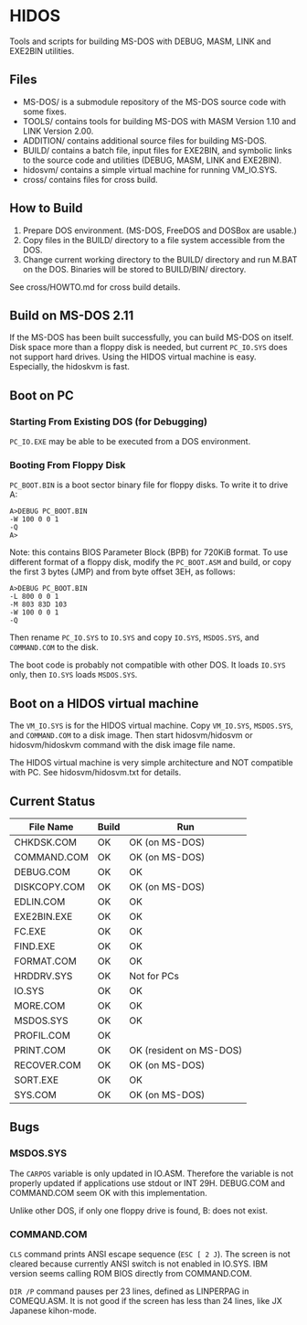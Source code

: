 # HIDOS

Tools and scripts for building MS-DOS with DEBUG, MASM, LINK and EXE2BIN utilities.

## Files

- MS-DOS/ is a submodule repository of the MS-DOS source code with some fixes.
- TOOLS/ contains tools for building MS-DOS with MASM Version 1.10 and LINK Version 2.00.
- ADDITION/ contains additional source files for building MS-DOS.
- BUILD/ contains a batch file, input files for EXE2BIN, and symbolic links to the source code and utilities (DEBUG, MASM, LINK and EXE2BIN).
- hidosvm/ contains a simple virtual machine for running VM_IO.SYS.
- cross/ contains files for cross build.

## How to Build

1. Prepare DOS environment.  (MS-DOS, FreeDOS and DOSBox are usable.)
2. Copy files in the BUILD/ directory to a file system accessible from the DOS.
3. Change current working directory to the BUILD/ directory and run M.BAT on the DOS.  Binaries will be stored to BUILD/BIN/ directory.

See cross/HOWTO.md for cross build details.

## Build on MS-DOS 2.11

If the MS-DOS has been built successfully, you can build MS-DOS on itself.
Disk space more than a floppy disk is needed, but current `PC_IO.SYS` does not support hard drives.
Using the HIDOS virtual machine is easy.
Especially, the hidoskvm is fast.

## Boot on PC

### Starting From Existing DOS (for Debugging)

`PC_IO.EXE` may be able to be executed from a DOS environment.

### Booting From Floppy Disk

`PC_BOOT.BIN` is a boot sector binary file for floppy disks.
To write it to drive A:

```
A>DEBUG PC_BOOT.BIN
-W 100 0 0 1
-Q
A>
```

Note: this contains BIOS Parameter Block (BPB) for 720KiB format.
To use different format of a floppy disk, modify the `PC_BOOT.ASM` and build, or copy the first 3 bytes (JMP) and from byte offset 3EH, as follows:

```
A>DEBUG PC_BOOT.BIN
-L 800 0 0 1
-M 803 83D 103
-W 100 0 0 1
-Q
```

Then rename `PC_IO.SYS` to `IO.SYS` and copy `IO.SYS`, `MSDOS.SYS`, and `COMMAND.COM` to the disk.

The boot code is probably not compatible with other DOS.
It loads `IO.SYS` only, then `IO.SYS` loads `MSDOS.SYS`.

## Boot on a HIDOS virtual machine

The `VM_IO.SYS` is for the HIDOS virtual machine.
Copy `VM_IO.SYS`, `MSDOS.SYS`, and `COMMAND.COM` to a disk image.
Then start hidosvm/hidosvm or hidosvm/hidoskvm command with the disk image file name.

The HIDOS virtual machine is very simple architecture and NOT compatible with PC.
See hidosvm/hidosvm.txt for details.

## Current Status

| File Name         | Build               | Run                        |
| ----------------- | ------------------- | -------------------------- |
| CHKDSK.COM        | OK                  | OK (on MS-DOS)             |
| COMMAND.COM       | OK                  | OK (on MS-DOS)             |
| DEBUG.COM         | OK                  | OK                         |
| DISKCOPY.COM      | OK                  | OK (on MS-DOS)             |
| EDLIN.COM         | OK                  | OK                         |
| EXE2BIN.EXE       | OK                  | OK                         |
| FC.EXE            | OK                  | OK                         |
| FIND.EXE          | OK                  | OK                         |
| FORMAT.COM        | OK                  | OK                         |
| HRDDRV.SYS        | OK                  | Not for PCs                |
| IO.SYS            | OK                  | OK                         |
| MORE.COM          | OK                  | OK                         |
| MSDOS.SYS         | OK                  | OK                         |
| PROFIL.COM        | OK                  |                            |
| PRINT.COM         | OK                  | OK (resident on MS-DOS)    |
| RECOVER.COM       | OK                  | OK (on MS-DOS)             |
| SORT.EXE          | OK                  | OK                         |
| SYS.COM           | OK                  | OK (on MS-DOS)             |

## Bugs

### MSDOS.SYS

The `CARPOS` variable is only updated in IO.ASM.
Therefore the variable is not properly updated if applications use stdout or INT 29H.
DEBUG.COM and COMMAND.COM seem OK with this implementation.

Unlike other DOS, if only one floppy drive is found, B: does not exist.

### COMMAND.COM

`CLS` command prints ANSI escape sequence (`ESC [ 2 J`).
The screen is not cleared because currently ANSI switch is not enabled in IO.SYS.
IBM version seems calling ROM BIOS directly from COMMAND.COM.

`DIR /P` command pauses per 23 lines, defined as LINPERPAG in COMEQU.ASM.
It is not good if the screen has less than 24 lines, like JX Japanese kihon-mode.

